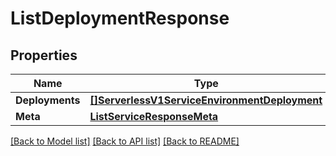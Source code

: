 # ListDeploymentResponse

## Properties

Name | Type | Description | Notes
------------ | ------------- | ------------- | -------------
**Deployments** | [**[]ServerlessV1ServiceEnvironmentDeployment**](ServerlessV1ServiceEnvironmentDeployment.md) |  |[optional] 
**Meta** | [**ListServiceResponseMeta**](ListServiceResponseMeta.md) |  |[optional] 

[[Back to Model list]](../README.md#documentation-for-models) [[Back to API list]](../README.md#documentation-for-api-endpoints) [[Back to README]](../README.md)


